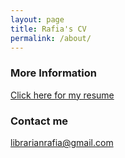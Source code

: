 ```yaml
---
layout: page
title: Rafia's CV
permalink: /about/
---
```



### More Information
 <a href="https://rafiamirzasite.wordpress.com/">Click here for my resume</a> 


### Contact me

[librarianrafia@gmail.com](mailto:librarianrafia@gmail.com)
